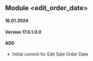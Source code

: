 ## Module <edit_order_date>

#### 16.01.2024
#### Version 17.0.1.0.0
#### ADD

- Initial commit for Edit Sale Order Date
